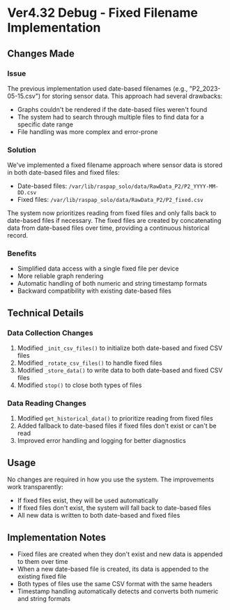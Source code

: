# Ver4.32 Debug - Fixed Filename Implementation

## Changes Made

### Issue
The previous implementation used date-based filenames (e.g., "P2_2023-05-15.csv") for storing sensor data. This approach had several drawbacks:
- Graphs couldn't be rendered if the date-based files weren't found
- The system had to search through multiple files to find data for a specific date range
- File handling was more complex and error-prone

### Solution
We've implemented a fixed filename approach where sensor data is stored in both date-based files and fixed files:
- Date-based files: `/var/lib/raspap_solo/data/RawData_P2/P2_YYYY-MM-DD.csv`
- Fixed files: `/var/lib/raspap_solo/data/RawData_P2/P2_fixed.csv`

The system now prioritizes reading from fixed files and only falls back to date-based files if necessary. The fixed files are created by concatenating data from date-based files over time, providing a continuous historical record.

### Benefits
- Simplified data access with a single fixed file per device
- More reliable graph rendering
- Automatic handling of both numeric and string timestamp formats
- Backward compatibility with existing date-based files

## Technical Details

### Data Collection Changes
1. Modified `_init_csv_files()` to initialize both date-based and fixed CSV files
2. Modified `_rotate_csv_files()` to handle fixed files
3. Modified `_store_data()` to write data to both date-based and fixed CSV files
4. Modified `stop()` to close both types of files

### Data Reading Changes
1. Modified `get_historical_data()` to prioritize reading from fixed files
2. Added fallback to date-based files if fixed files don't exist or can't be read
3. Improved error handling and logging for better diagnostics

## Usage
No changes are required in how you use the system. The improvements work transparently:
- If fixed files exist, they will be used automatically
- If fixed files don't exist, the system will fall back to date-based files
- All new data is written to both date-based and fixed files

## Implementation Notes
- Fixed files are created when they don't exist and new data is appended to them over time
- When a new date-based file is created, its data is appended to the existing fixed file
- Both types of files use the same CSV format with the same headers
- Timestamp handling automatically detects and converts both numeric and string formats
